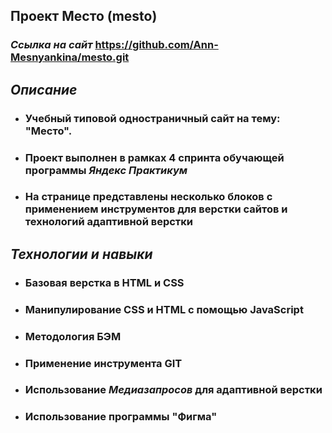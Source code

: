 ## Проект Место (mesto)
### *Ссылка на сайт* https://github.com/Ann-Mesnyankina/mesto.git
## *Описание*

  * ###  Учебный типовой одностраничный сайт на тему: "Место".
  * ###  Проект выполнен в рамках 4 спринта обучающей программы *Яндекс Практикум*
  * ###  На странице представлены несколько блоков с применением инструментов для верстки сайтов и технологий адаптивной верстки 

  ## *Технологии и навыки*

 * ###  Базовая верстка в HTML и CSS    

 * ###  Манипулирование CSS и HTML с помощью JavaScript

 * ###  Методология БЭМ

 * ###  Применение инструмента GIT

 * ###  Использование  *Медиазапросов* для адаптивной верстки

  * ### Использование программы  "Фигма"

